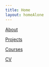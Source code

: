 ```yaml
---
title: Home
layout: homeAlone
---
```


[About](http://michaelshiloh.github.io/about)

[Projects](http://michaelshiloh.github.io/projects)

[Courses](http://michaelshiloh.github.io/courses)

[CV](http://michaelshiloh.github.io/cv.pdf)

